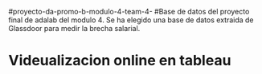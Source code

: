 #proyecto-da-promo-b-modulo-4-team-4-
#Base de datos del proyecto final de adalab del modulo 4. Se ha elegido una base de datos extraida de Glassdoor para medir la brecha salarial.
# Videualizacion online en tableau